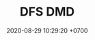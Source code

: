 ---
layout: teamCard
permalink: /team/:title.html
categories: surjohto042024 norteMayo  partido2 partido3  partido8 partido9 partido7
maincover: /assets/logos/DFS.png
puntosLJMAYO24: 7
date: 2020-08-29 10:29:20 +0700
title: DFS DMD
tag: johto042024
color: black
puntosLJ202404: 12
grupo: sur
background: '#F16C38'
cover: /assets/backCard.png
team: DRAGONFLIES GAMING DIAMOND
ID: DFS
pj: 7
p1: ZODIAC
r1: 2
bg1: bg-warning
rr1: 1
pp1: DFS DMD
p2: DFS DMD
pp2: MBO
p3: DFS DMD
r3: 2
bg3: bg-info
rr3: 1
pp3: LAST BREATH
p4:  DFS RUBY
r4: 0
bg4: bg-success
rr4: 3
pp4: DFS DMD
p5:  no smite
r5: 3
bg5: bg-danger
rr5: 0
pp5: dfs dmd
p7:  DFS DMD
pp7: SOJ
p8:  DFS DMD
r8: 1
bg8: bg-warning
rr8: 2
pp8: T. SATISFACTION
p9:  DFS DMD
r9: 0
bg9: bg-danger
rr9: 3
pp9: S. VANGUARD
---
